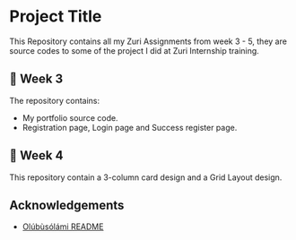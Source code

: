 # Project Title

This Repository contains all my Zuri Assignments from week 3 - 5, they are source codes to some of the project I did at Zuri Internship training.


## 🚀 Week 3

The repository contains:
- My portfolio source code. 
- Registration page, Login page and Success register page.

## 🚀 Week 4
This repository contain a 3-column card design and a Grid Layout design.
## Acknowledgements

 - [Olúbùsólámi README](https://github.com/olubusolami/Olúbùsólámi-readme)

